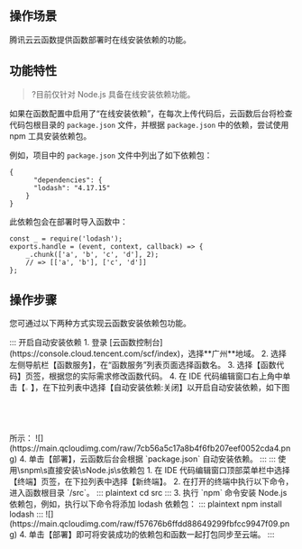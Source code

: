 ## 操作场景

腾讯云云函数提供函数部署时在线安装依赖的功能。

## 功能特性

>?目前仅针对 Node.js 具备在线安装依赖功能。

如果在函数配置中启用了“在线安装依赖”，在每次上传代码后，云函数后台将检查代码包根目录的 `package.json` 文件，并根据 `package.json` 中的依赖，尝试使用 npm 工具安装依赖包。

例如，项目中的 `package.json` 文件中列出了如下依赖包：

```
{
      "dependencies": {
      "lodash": "4.17.15"
    }
}
```



此依赖包会在部署时导入函数中：

```
const _ = require('lodash');
exports.handle = (event, context, callback) => {
    _.chunk(['a', 'b', 'c', 'd'], 2);
    // => [['a', 'b'], ['c', 'd']]
};
```

## 操作步骤

您可通过以下两种方式实现云函数安装依赖包功能。


<dx-tabs>
::: 开启自动安装依赖
1. 登录 [云函数控制台](https://console.cloud.tencent.com/scf/index)，选择**广州**地域。
2. 选择左侧导航栏【函数服务】，在“函数服务”列表页面选择函数名。
3. 选择【函数代码】页签，根据您的实际需求修改函数代码。
4. 在 IDE 代码编辑窗口右上角中单击【<img src="https://main.qcloudimg.com/raw/2b9a01a346ba19c9050c6c160ec54f48.jpg" width="2%"></img>】，在下拉列表中选择【自动安装依赖:关闭】以开启自动安装依赖，如下图所示：
![](https://main.qcloudimg.com/raw/7cb56a5c17a8b4f6fb207eef0052cda4.png)
4. 单击【部署】，云函数后台会根据 `package.json` 自动安装依赖。
:::
::: 使用\snpm\s直接安装\sNode.js\s依赖包
1. 在 IDE 代码编辑窗口顶部菜单栏中选择【终端】页签，在下拉列表中选择【新终端】。
2. 在打开的终端中执行以下命令，进入函数根目录 `/src`。
<dx-codeblock>
:::  plaintext
cd src
:::
</dx-codeblock>
3. 执行 `npm` 命令安装 Node.js 依赖包，例如，执行以下命令将添加 lodash 依赖包：
<dx-codeblock>
:::  plaintext
npm install lodash
:::
</dx-codeblock>![](https://main.qcloudimg.com/raw/f57676b6ffdd88649299fbfcc9947f09.png)
4. 单击【部署】即可将安装成功的依赖包和函数一起打包同步至云端。
:::
</dx-tabs>
